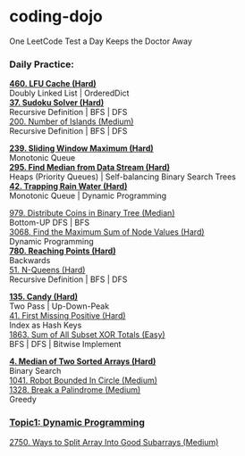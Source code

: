 # coding-dojo
One LeetCode Test a Day Keeps the Doctor Away




### Daily Practice:
**[460. LFU Cache (Hard)](Day1.md)** \
Doubly Linked List | OrderedDict\
**[37. Sudoku Solver (Hard)](Day1.md)** \
Recursive Definition | BFS | DFS\
[200. Number of Islands (Medium)](Day1.md)\
Recursive Definition | BFS | DFS

**[239. Sliding Window Maximum (Hard)](Day2.md)** \
Monotonic Queue\
**[295. Find Median from Data Stream (Hard)](Day2.md)** \
Heaps (Priority Queues) | Self-balancing Binary Search Trees\
**[42. Trapping Rain Water (Hard)](Day2.md)**\
Monotonic Queue | Dynamic Programming

[979. Distribute Coins in Binary Tree (Median)](Day3.md)\
Bottom-UP DFS | BFS\
[3068. Find the Maximum Sum of Node Values (Hard)](Day3.md)\
Dynamic Programming\
**[780. Reaching Points (Hard)](Day3.md)**\
Backwards\
[51. N-Queens (Hard)](Day3.md)\
Recursive Definition | BFS | DFS

**[135. Candy (Hard)](Day4.md)**\
Two Pass | Up-Down-Peak\
[41. First Missing Positive (Hard)](Day4.md)\
Index as Hash Keys\
[1863. Sum of All Subset XOR Totals (Easy)](Day4.md)\
BFS | DFS | Bitwise Implement

**[4. Median of Two Sorted Arrays (Hard)](Day5.md)**\
Binary Search\
[1041. Robot Bounded In Circle (Medium)](Day5.md)\
[1328. Break a Palindrome (Medium)](Day5.md)\
Greedy 

### [Topic1: Dynamic Programming](Topic1.md)
[2750. Ways to Split Array Into Good Subarrays (Medium)](Day6.md)


